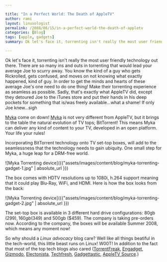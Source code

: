 ```yaml
---

title: "In a Perfect World: The Death of AppleTV"
author: rami
layout: linuxologist
permalink: /2008/06/15/in-a-perfect-world-the-death-of-appletv
categories: [Blog]
tags: [apple, gadgets]
summary: Ok let's face it, torrenting isn't really the most user friendly technology out there. There are so many ins and outs in torrenting that would lead your average Joe to scurry away. You know the kind of a guy who gets Rickrolled, gets confused, and moves on not knowing what exactly happened, kind of guy. In order to get the minds and hearts of these average Joe's one need to do one thing! Make their torrenting experience as seamless as possible. Sadly, that's exactly what AppleTV did, except they detoured Joe to the iTunes store and put their hands in his deep pockets for something that is/was freely available...what a shame! If only Joe knew...sigh

---
```


Ok let's face it, torrenting isn't really the most user friendly technology out there. There are so many ins and outs in torrenting that would lead your average Joe to scurry away. You know the kind of a guy who gets Rickrolled, gets confused, and moves on not knowing what exactly happened, kind of guy. In order to get the minds and hearts of these average Joe's one need to do one thing! Make their torrenting experience as seamless as possible. Sadly, that's exactly what AppleTV did, except they detoured Joe to the iTunes store and put their hands in his deep pockets for something that is/was freely available...what a shame! If only Joe knew...sigh

[Myka](http://www.myka.tv/index.html) come on down! [Myka](http://www.myka.tv/index.html) is not very different from AppleTV, but it brings to the table the natural evolution of TV tops; BitTorrent! This means Myka can deliver any kind of content to your TV, developed in an open platform. Your life your rules!

Incorporating BitTorrent technology onto TV set-top boxes, will add to the seamlessness that the technology needs to gain ubiquity. One small step for Myka, a huge leap for a DRM-free world.

![Myka Torrenting device]({{"assets/images/content/blog/myka-torrenting-gadget-1.jpg" | absolute_url }})

The box comes with HDTV resolutions up to 1080i, h.264 support meaning that it could play Blu-Ray, WiFi, and HDMI. Here is how the box looks from the back:

![Myka Torrenting device]({{"assets/images/content/blog/myka-torrenting-gadget-2.jpg" | absolute_url }})

The set-top box is available in 3 different hard drive configurations: 80gb ($299), 160gb ($349) and 500gb ($459). The company is taking pre-orders now. According to the company, the boxes will be available Summer 2008, which means any moment now!

So why should a *Linux advocacy* blog care? Well like all things beatiful in the tech-world, this little beast runs on Linux! W00T! In addition to the fact that most of the top tech blogs also cared ([TorrentFreak](http://torrentfreak.com/bittorrent-on-tv-080321/), [Engadget](http://www.engadget.com/2008/03/21/myka-sneaks-bittorrent-into-the-living-room/), [Gizmodo](http://gizmodo.com/370820/myka-brings-bittorrent-to-your-tv), [Electonista](http://www.electronista.com/articles/08/03/21/myka.media.hub/), [Techfresh](http://www.techfresh.net/gadgets/computers/storage/myka-bit-torrent-device/), [Gadgettastic](http://www.gadgettastic.com/2008/03/21/myka-bittorrent-tv-solution/), [AppleTV Source](http://appletvsource.com/content/view/601/1/).)

